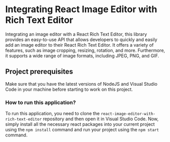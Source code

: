 # Integrating React Image Editor with Rich Text Editor

Integrating an image editor with a React Rich Text Editor, this library provides an easy-to-use API that allows developers to quickly and easily add an image editor to their React Rich Text Editor. It offers a variety of features, such as image cropping, resizing, rotation, and more. Furthermore, it supports a wide range of image formats, including JPEG, PNG, and GIF.

## Project prerequisites

Make sure that you have the latest versions of NodeJS and Visual Studio Code in your machine before starting to work on this project.

### How to run this application?

To run this application, you need to clone the `react-image-editor-with-rich-text-editor` repository and then open it in Visual Studio Code. Now, simply install all the necessary react packages into your current project using the `npm install` command and run your project using the `npm start` command.
